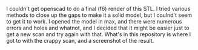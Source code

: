 I couldn't get openscad to do a final (f6) render of this STL. I tried various methods to close up the gaps to make it a solid model, but I coulnd't seem to get it to work. I opened the model in max, and there were numerous errors and holes and whatnot, and I decided that it might be easier just to get a new scan and try again with that. What's in this repository is where I got to with the crappy scan, and a screenshot of the result. 